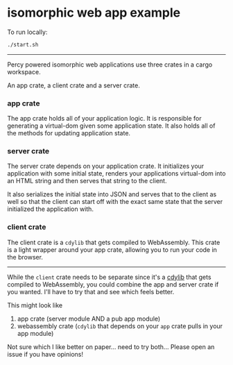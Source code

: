 # isomorphic web app example

To run locally:

```sh
./start.sh
```

---

Percy powered isomorphic web applications use three crates in a cargo workspace.

An app crate, a client crate and a server crate.

### app crate

The app crate holds all of your application logic. It is responsible for generating
a virtual-dom given some application state. It also holds all of the methods for
updating application state.

### server crate

The server crate depends on your application crate. It initializes your application
with some initial state, renders your applications virtual-dom into an HTML string and then
serves that string to the client.

It also serializes the initial state into JSON and serves that to the client as well so
that the client can start off with the exact same state that the server initialized
the application with.

### client crate

The client crate is a `cdylib` that gets compiled to WebAssembly. This crate is a light
wrapper around your app crate, allowing you to run your code in the browser.

---

While the `client` crate needs to be separate since it's a [cdylib](https://doc.rust-lang.org/reference/linkage.html#linkage) that gets compiled to WebAssembly, you
could combine the app and server crate if you wanted. I'll have to try that and see which feels better.

This might look like

1. app crate (server module AND a pub app module)
2. webassembly crate (`cdylib` that depends on your `app` crate pulls in your app module)

Not sure which I like better on paper... need to try both... Please open an issue if you have opinions!

